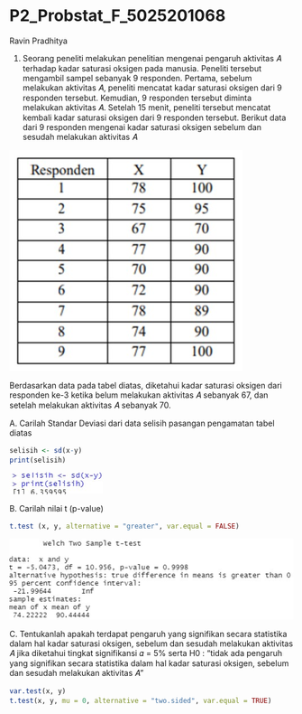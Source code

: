 # P2_Probstat_F_5025201068
Ravin Pradhitya

1. Seorang peneliti melakukan penelitian mengenai pengaruh aktivitas 𝐴 terhadap
kadar saturasi oksigen pada manusia. Peneliti tersebut mengambil sampel
sebanyak 9 responden. Pertama, sebelum melakukan aktivitas 𝐴, peneliti mencatat
kadar saturasi oksigen dari 9 responden tersebut. Kemudian, 9 responden tersebut
diminta melakukan aktivitas 𝐴. Setelah 15 menit, peneliti tersebut mencatat kembali
kadar saturasi oksigen dari 9 responden tersebut. Berikut data dari 9 responden
mengenai kadar saturasi oksigen sebelum dan sesudah melakukan aktivitas 𝐴

![1](https://github.com/ravinpradhitya/P2_Probstat_F_5025201068/blob/main/no1.jpg)

Berdasarkan data pada tabel diatas, diketahui kadar saturasi oksigen dari
responden ke-3 ketika belum melakukan aktivitas 𝐴 sebanyak 67, dan setelah
melakukan aktivitas 𝐴 sebanyak 70.

A.  Carilah Standar Deviasi dari data selisih pasangan pengamatan tabel
diatas

```r
selisih <- sd(x-y)
print(selisih)
```
![1a](https://github.com/ravinpradhitya/P2_Probstat_F_5025201068/blob/main/1a.jpg)

B. Carilah nilai t (p-value)

```r
t.test (x, y, alternative = "greater", var.equal = FALSE)
```
![1b](https://github.com/ravinpradhitya/P2_Probstat_F_5025201068/blob/main/1b.jpg)

C. Tentukanlah apakah terdapat pengaruh yang signifikan secara statistika
dalam hal kadar saturasi oksigen, sebelum dan sesudah melakukan
aktivitas 𝐴 jika diketahui tingkat signifikansi 𝛼 = 5% serta H0 : “tidak ada
pengaruh yang signifikan secara statistika dalam hal kadar saturasi
oksigen, sebelum dan sesudah melakukan aktivitas 𝐴”

```r
var.test(x, y)
t.test(x, y, mu = 0, alternative = "two.sided", var.equal = TRUE)
```

